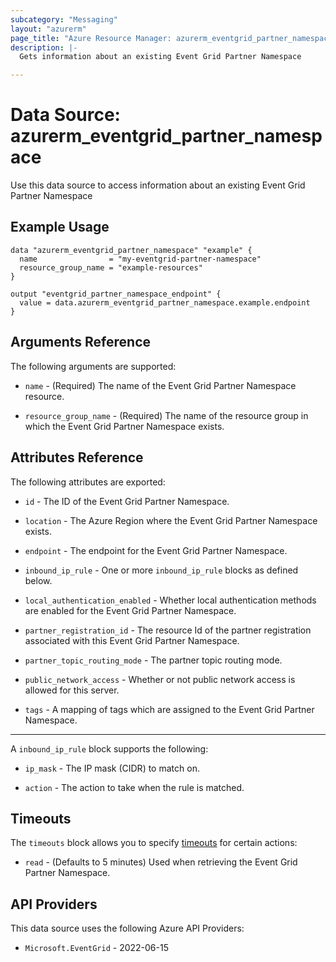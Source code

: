```yaml
---
subcategory: "Messaging"
layout: "azurerm"
page_title: "Azure Resource Manager: azurerm_eventgrid_partner_namespace"
description: |-
  Gets information about an existing Event Grid Partner Namespace

---
```


# Data Source: azurerm_eventgrid_partner_namespace

Use this data source to access information about an existing Event Grid Partner Namespace

## Example Usage

```hcl
data "azurerm_eventgrid_partner_namespace" "example" {
  name                = "my-eventgrid-partner-namespace"
  resource_group_name = "example-resources"
}

output "eventgrid_partner_namespace_endpoint" {
  value = data.azurerm_eventgrid_partner_namespace.example.endpoint
}
```

## Arguments Reference

The following arguments are supported:

* `name` - (Required) The name of the Event Grid Partner Namespace resource.

* `resource_group_name` - (Required) The name of the resource group in which the Event Grid Partner Namespace exists.

## Attributes Reference

The following attributes are exported:

* `id` - The ID of the Event Grid Partner Namespace.

* `location` - The Azure Region where the Event Grid Partner Namespace exists.

* `endpoint` - The endpoint for the Event Grid Partner Namespace.

* `inbound_ip_rule` - One or more `inbound_ip_rule` blocks as defined below.

* `local_authentication_enabled` - Whether local authentication methods are enabled for the Event Grid Partner Namespace.

* `partner_registration_id` - The resource Id of the partner registration associated with this Event Grid Partner Namespace.

* `partner_topic_routing_mode` - The partner topic routing mode.

* `public_network_access` - Whether or not public network access is allowed for this server.

* `tags` - A mapping of tags which are assigned to the Event Grid Partner Namespace.

---

A `inbound_ip_rule` block supports the following:

* `ip_mask` - The IP mask (CIDR) to match on.

* `action` - The action to take when the rule is matched.

## Timeouts

The `timeouts` block allows you to specify [timeouts](https://www.terraform.io/language/resources/syntax#operation-timeouts) for certain actions:

* `read` - (Defaults to 5 minutes) Used when retrieving the Event Grid Partner Namespace.

## API Providers
<!-- This section is generated, changes will be overwritten -->
This data source uses the following Azure API Providers:

* `Microsoft.EventGrid` - 2022-06-15
